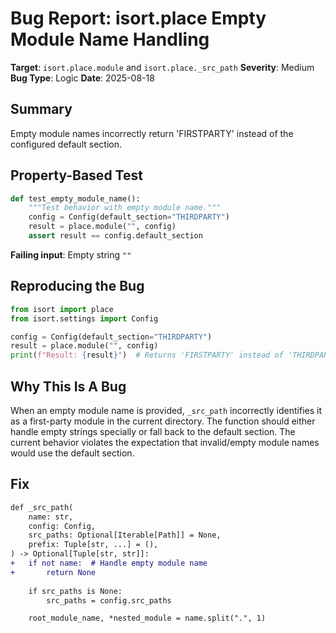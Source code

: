# Bug Report: isort.place Empty Module Name Handling

**Target**: `isort.place.module` and `isort.place._src_path`
**Severity**: Medium
**Bug Type**: Logic
**Date**: 2025-08-18

## Summary

Empty module names incorrectly return 'FIRSTPARTY' instead of the configured default section.

## Property-Based Test

```python
def test_empty_module_name():
    """Test behavior with empty module name."""
    config = Config(default_section="THIRDPARTY")
    result = place.module("", config)
    assert result == config.default_section
```

**Failing input**: Empty string `""`

## Reproducing the Bug

```python
from isort import place
from isort.settings import Config

config = Config(default_section="THIRDPARTY")
result = place.module("", config)
print(f"Result: {result}")  # Returns 'FIRSTPARTY' instead of 'THIRDPARTY'
```

## Why This Is A Bug

When an empty module name is provided, `_src_path` incorrectly identifies it as a first-party module in the current directory. The function should either handle empty strings specially or fall back to the default section. The current behavior violates the expectation that invalid/empty module names would use the default section.

## Fix

```diff
def _src_path(
    name: str,
    config: Config,
    src_paths: Optional[Iterable[Path]] = None,
    prefix: Tuple[str, ...] = (),
) -> Optional[Tuple[str, str]]:
+   if not name:  # Handle empty module name
+       return None
    
    if src_paths is None:
        src_paths = config.src_paths

    root_module_name, *nested_module = name.split(".", 1)
```